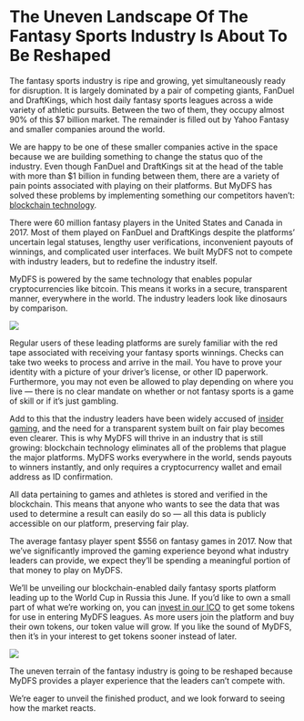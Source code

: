 
# The Uneven Landscape Of The Fantasy Sports Industry Is About To Be Reshaped

The fantasy sports industry is ripe and growing, yet simultaneously ready for disruption. It is largely dominated by a pair of competing giants, FanDuel and DraftKings, which host daily fantasy sports leagues across a wide variety of athletic pursuits. Between the two of them, they occupy almost 90% of this $7 billion market. The remainder is filled out by Yahoo Fantasy and smaller companies around the world.

We are happy to be one of these smaller companies active in the space because we are building something to change the status quo of the industry. Even though FanDuel and DraftKings sit at the head of the table with more than $1 billion in funding between them, there are a variety of pain points associated with playing on their platforms. But MyDFS has solved these problems by implementing something our competitors haven’t: [blockchain technology](https://medium.com/@mydfs/the-blockchain-is-going-to-change-fantasy-sports-forever-1910987ce105).

There were 60 million fantasy players in the United States and Canada in 2017. Most of them played on FanDuel and DraftKings despite the platforms’ uncertain legal statuses, lengthy user verifications, inconvenient payouts of winnings, and complicated user interfaces. We built MyDFS not to compete with industry leaders, but to redefine the industry itself.

MyDFS is powered by the same technology that enables popular cryptocurrencies like bitcoin. This means it works in a secure, transparent manner, everywhere in the world. The industry leaders look like dinosaurs by comparison.

![](https://cdn-images-1.medium.com/max/2000/1*2zMbwlul3V82tjgXw28RRg.jpeg)

Regular users of these leading platforms are surely familiar with the red tape associated with receiving your fantasy sports winnings. Checks can take two weeks to process and arrive in the mail. You have to prove your identity with a picture of your driver’s license, or other ID paperwork. Furthermore, you may not even be allowed to play depending on where you live — there is no clear mandate on whether or not fantasy sports is a game of skill or if it’s just gambling.

Add to this that the industry leaders have been widely accused of [insider gaming](https://deadspin.com/draftkings-employee-with-access-to-inside-info-wins-35-1734719747), and the need for a transparent system built on fair play becomes even clearer. This is why MyDFS will thrive in an industry that is still growing: blockchain technology eliminates all of the problems that plague the major platforms. MyDFS works everywhere in the world, sends payouts to winners instantly, and only requires a cryptocurrency wallet and email address as ID confirmation.

All data pertaining to games and athletes is stored and verified in the blockchain. This means that anyone who wants to see the data that was used to determine a result can easily do so — all this data is publicly accessible on our platform, preserving fair play.

The average fantasy player spent $556 on fantasy games in 2017. Now that we’ve significantly improved the gaming experience beyond what industry leaders can provide, we expect they’ll be spending a meaningful portion of that money to play on MyDFS.

We’ll be unveiling our blockchain-enabled daily fantasy sports platform leading up to the World Cup in Russia this June. If you’d like to own a small part of what we’re working on, you can [invest in our ICO](https://medium.com/@mydfs/would-you-like-to-own-a-piece-of-the-future-of-fantasy-sports-a056e48950b4) to get some tokens for use in entering MyDFS leagues. As more users join the platform and buy their own tokens, our token value will grow. If you like the sound of MyDFS, then it’s in your interest to get tokens sooner instead of later.

![](https://cdn-images-1.medium.com/max/2000/1*f8ZKy9mqiDkFGONkFOILYA.jpeg)

The uneven terrain of the fantasy industry is going to be reshaped because MyDFS provides a player experience that the leaders can’t compete with.

We’re eager to unveil the finished product, and we look forward to seeing how the market reacts.
